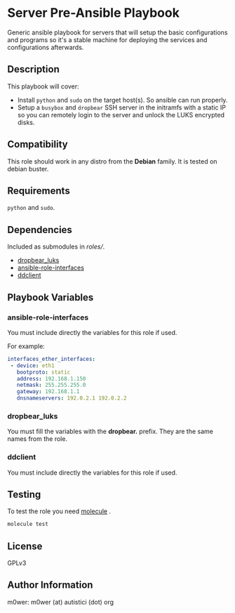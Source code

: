# Server Pre-Ansible Playbook

Generic ansible playbook for servers that will setup the basic configurations
and programs so it's a stable machine for deploying the services and
configurations afterwards.

## Description

This playbook will cover:

* Install `python` and `sudo` on the target host(s). So ansible can run
   properly.
* Setup a `busybox` and `dropbear` SSH server in the initramfs with a static IP
   so you can remotely login to the server and unlock the LUKS encrypted disks.

## Compatibility

This role should work in any distro from the **Debian** family. It is tested
on debian buster.

## Requirements

`python` and `sudo`.

## Dependencies

Included as submodules in *roles/*.

* [dropbear_luks](https://github.com/anarres-org/dropbear_luks)
* [ansible-role-interfaces](https://github.com/michaelrigart/ansible-role-interfaces)
* [ddclient](https://github.com/anarres-org/ddclient)

## Playbook Variables

### ansible-role-interfaces

You must include directly the variables for this role if used.

For example:

```yaml
interfaces_ether_interfaces:
 - device: eth1
   bootproto: static
   address: 192.168.1.150
   netmask: 255.255.255.0
   gateway: 192.168.1.1
   dnsnameservers: 192.0.2.1 192.0.2.2
```

### dropbear_luks

You must fill the variables with the **dropbear.** prefix. They are the same
names from the role.

### ddclient

You must include directly the variables for this role if used.

## Testing

To test the role you need [molecule](http://molecule.readthedocs.io/en/latest/)
.

```bash
molecule test
```

## License

GPLv3

## Author Information

m0wer: m0wer (at) autistici (dot) org
